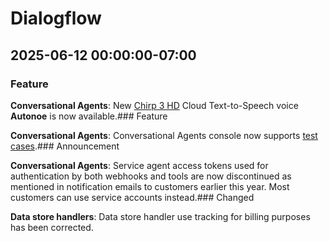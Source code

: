 # Dialogflow

## 2025-06-12 00:00:00-07:00

### Feature

**Conversational Agents**: New [Chirp 3 HD](https://cloud.google.com/text-to-speech/docs/chirp3-hd) Cloud Text-to-Speech voice **Autonoe** is now available.### Feature

**Conversational Agents**: Conversational Agents console now supports [test cases](https://cloud.google.com/dialogflow/cx/docs/concept/test-case).### Announcement

**Conversational Agents**: Service agent access tokens used for authentication by both webhooks and tools are now discontinued as mentioned in notification emails to customers earlier this year. Most customers can use service accounts instead.### Changed

**Data store handlers**: Data store handler use tracking for billing purposes has been corrected.